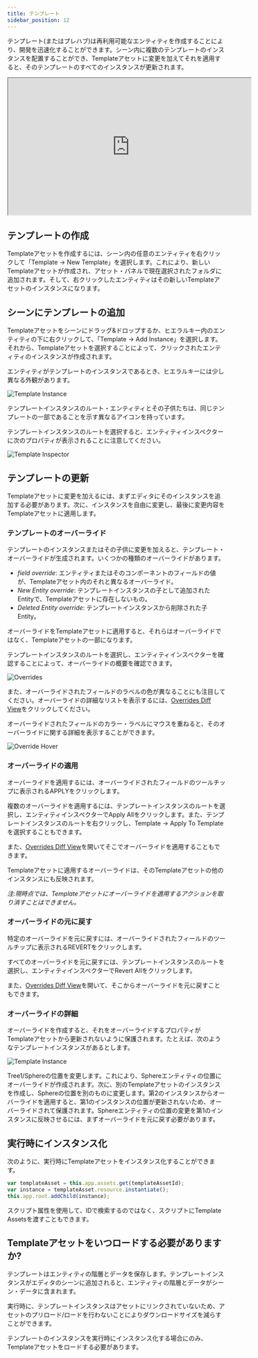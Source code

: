 ```yaml
---
title: テンプレート
sidebar_position: 12
---
```


テンプレート(またはプレハブ)は再利用可能なエンティティを作成することにより、開発を迅速化することができます。シーン内に複数のテンプレートのインスタンスを配置することができ、Templateアセットに変更を加えてそれを適用すると、そのテンプレートのすべてのインスタンスが更新されます。

<div className="iframe-container">
    <iframe loading="lazy" width="560" height="315" src="https://www.youtube.com/embed/2HV8Ib6wYRc" title="Templates Overview" allowfullscreen></iframe>
</div>


## テンプレートの作成

Templateアセットを作成するには、シーン内の任意のエンティティを右クリックして「Template &rarr; New Template」を選択します。これにより、新しいTemplateアセットが作成され、アセット・パネルで現在選択されたフォルダに追加されます。そして、右クリックしたエンティティはその新しいTemplateアセットのインスタンスになります。

## シーンにテンプレートの追加

Templateアセットをシーンにドラッグ&ドロップするか、ヒエラルキー内のエンティティの下に右クリックして、「Template &rarr; Add Instance」を選択します。それから、Templateアセットを選択することによって、クリックされたエンティティのインスタンスが作成されます。

エンティティがテンプレートのインスタンスであるとき、ヒエラルキーには少し異なる外観があります。

![Template Instance][1]

テンプレートインスタンスのルート・エンティティとその子供たちは、同じテンプレートの一部であることを示す異なるアイコンを持っています。

テンプレートインスタンスのルートを選択すると、エンティティインスペクターに次のプロパティが表示されることに注意してください。

![Template Inspector][2]

## テンプレートの更新

Templateアセットに変更を加えるには、まずエディタにそのインスタンスを追加する必要があります。次に、インスタンスを自由に変更し、最後に変更内容をTemplateアセットに適用します。

### テンプレートのオーバーライド

テンプレートのインスタンスまたはその子供に変更を加えると、テンプレート・オーバーライドが生成されます。いくつかの種類のオーバーライドがあります。
* *field override*: エンティティまたはそのコンポーネントのフィールドの値が、Templateアセット内のそれと異なるオーバーライド。
* *New Entity override*: テンプレートインスタンスの子として追加されたEntityで、Templateアセットに存在しないもの。
* *Deleted Entity override*: テンプレートインスタンスから削除された子Entity。

オーバーライドをTemplateアセットに適用すると、それらはオーバーライドではなく、Templateアセットの一部になります。

テンプレートインスタンスのルートを選択し、エンティティインスペクターを確認することによって、オーバーライドの概要を確認できます。

![Overrides][3]

また、オーバーライドされたフィールドのラベルの色が異なることにも注目してください。オーバーライドの詳細なリストを表示するには、[Overrides Diff View][4]をクリックしてください。

オーバーライドされたフィールドのカラー・ラベルにマウスを重ねると、そのオーバーライドに関する詳細を表示することができます。

![Override Hover][5]

### オーバーライドの適用

オーバーライドを適用するには、オーバーライドされたフィールドのツールチップに表示されるAPPLYをクリックします。

複数のオーバーライドを適用するには、テンプレートインスタンスのルートを選択し、エンティティインスペクターでApply Allをクリックします。また、テンプレートインスタンスのルートを右クリックし、Template &rarr; Apply To Templateを選択することもできます。

また、[Overrides Diff View][4]を開いてそこでオーバーライドを適用することもできます。

Templateアセットに適用するオーバーライドは、そのTemplateアセットの他のインスタンスにも反映されます。

*注:現時点では、Templateアセットにオーバーライドを適用するアクションを取り消すことはできません。*

### オーバーライドの元に戻す

特定のオーバーライドを元に戻すには、オーバーライドされたフィールドのツールチップに表示されるREVERTをクリックします。

すべてのオーバーライドを元に戻すには、テンプレートインスタンスのルートを選択し、エンティティインスペクターでRevert Allをクリックします。

また、[Overrides Diff View][4]を開いて、そこからオーバーライドを元に戻すこともできます。

### オーバーライドの詳細

オーバーライドを作成すると、それをオーバーライドするプロパティがTemplateアセットから更新されないように保護されます。たとえば、次のようなテンプレートインスタンスがあるとします。

![Template Instance][1]

Tree1/Sphereの位置を変更します。これにより、Sphereエンティティの位置にオーバーライドが作成されます。次に、別のTemplateアセットのインスタンスを作成し、Sphereの位置を別のものに変更します。第2のインスタンスからオーバーライドを適用すると、第1のインスタンスの位置が更新されないため、オーバーライドされて保護されます。Sphereエンティティの位置の変更を第1のインスタンスに反映させるには、まずオーバーライドを元に戻す必要があります。

## 実行時にインスタンス化

次のように、実行時にTemplateアセットをインスタンス化することができます。

```javascript
var templateAsset = this.app.assets.get(templateAssetId);
var instance = templateAsset.resource.instantiate();
this.app.root.addChild(instance);
```

スクリプト属性を使用して、IDで検索するのではなく、スクリプトにTemplate Assetsを渡すこともできます。

## Templateアセットをいつロードする必要がありますか?

テンプレートはエンティティの階層とデータを保存します。テンプレートインスタンスがエディタのシーンに追加されると、エンティティの階層とデータがシーン・データに含まれます。

実行時に、テンプレートインスタンスはアセットにリンクされていないため、アセットのプリロード/ロードを行わないことによりダウンロードサイズを減らすことができます。 

テンプレートのインスタンスを実行時にインスタンス化する場合にのみ、Templateアセットをロードする必要があります。

[1]: /images/user-manual/templates/hierarchy.png
[2]: /images/user-manual/templates/inspector.png
[3]: /images/user-manual/templates/override.png
[4]: /user-manual/templates/diff
[5]: /images/user-manual/templates/override-hover.png
